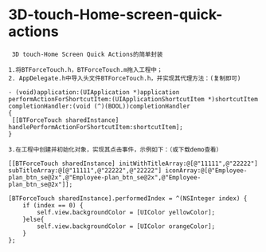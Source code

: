 # 3D-touch-Home-screen-quick-actions

     3D touch-Home Screen Quick Actions的简单封装

    1.将BTForceTouch.h，BTForceTouch.m拖入工程中；
    2. AppDelegate.h中导入头文件BTForceTouch.h，并实现其代理方法：(复制即可)

    - (void)application:(UIApplication *)application performActionForShortcutItem:(UIApplicationShortcutItem *)shortcutItem completionHandler:(void (^)(BOOL))completionHandler
    {
     [[BTForceTouch sharedInstance] handlePerformActionForShortcutItem:shortcutItem];
    }

    3.在工程中创建并初始化对象，实现其点击事件，示例如下：（或下载demo查看）

    [[BTForceTouch sharedInstance] initWithTitleArray:@[@"11111",@"22222"] subTitleArray:@[@"11111",@"22222",@"22222"] iconArray:@[@"Employee-plan_btn_se@2x",@"Employee-plan_btn_se@2x",@"Employee-plan_btn_se@2x"]];

    [BTForceTouch sharedInstance].performedIndex = ^(NSInteger index) {
        if (index == 0) {
            self.view.backgroundColor = [UIColor yellowColor];
        }else{
            self.view.backgroundColor = [UIColor orangeColor];
        }
    };
